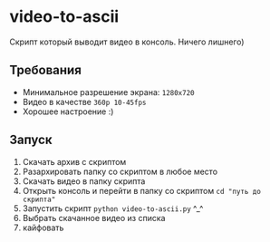 video-to-ascii
========================
Скрипт который выводит видео в консоль. Ничего лишнего)
## Требования
* Минимальное разрешение экрана: ```1280x720```
* Видео в качестве ```360p 10-45fps```
* Хорошее настроение :)
## Запуск
1. Скачать архив с скриптом
2. Разархировать папку со скриптом в любое место
3. Скачать видео в папку скрипта
4. Открыть консоль и перейти в папку со скриптом ```cd "путь до скрипта"```
5. Запустить скрипт ```python video-to-ascii.py``` ^_^
6. Выбрать скачанное видео из списка
7. кайфовать

